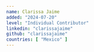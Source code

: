 ```yaml
---
name: Clarissa Jaime
added: "2024-07-20"
level: "Individual Contributor"
linkedin: "clarissajaime"
github: "clarissajaime"
countries: [ "Mexico" ]
---
```

